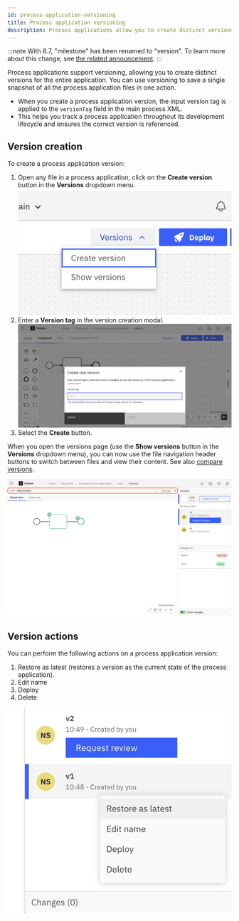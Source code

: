 ```yaml
---
id: process-application-versioning
title: Process application versioning
description: Process applications allow you to create distinct versions for the entire application.
---
```


:::note
With 8.7, "milestone" has been renamed to "version". To learn more about this change, see [the related announcement](/reference/announcements/870.md#web-modeler-milestones-renamed-to-versions).
:::

Process applications support versioning, allowing you to create distinct versions for the entire application. You can use versioning to save a single snapshot of all the process application files in one action.

- When you create a process application version, the input version tag is applied to the `versionTag` field in the main process XML.
- This helps you track a process application throughout its development lifecycle and ensures the correct version is referenced.

## Version creation

To create a process application version:

1. Open any file in a process application, click on the **Create version** button in the **Versions** dropdown menu.
   ![Create a version menu](img/versions/web-modeler-version-process-application-versions-menu.png)
2. Enter a **Version tag** in the version creation modal.
   ![Create a version modal](img/versions/web-modeler-version-create-process-application-version.png)
3. Select the **Create** button.

When you open the versions page (use the **Show versions** button in the **Versions** dropdown menu), you can now use the file navigation header buttons to switch between files and view their content. See also [compare versions](/components/modeler/web-modeler/versions.md#compare-versions).

![Versions list with file navigation header buttons highlighted](img/versions/web-modeler-version-view-process-application-version.png)

## Version actions

You can perform the following actions on a process application version:

1. Restore as latest (restores a version as the current state of the process application).
2. Edit name
3. Deploy
4. Delete

![Version actions](img/versions/web-modeler-version-actions.png)

